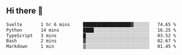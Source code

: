 ## Hi there 👋

<!--START_SECTION:waka-->

```txt
Svelte       1 hr 6 mins     ██████████████████▓░░░░░░   74.65 %
Python       14 mins         ████░░░░░░░░░░░░░░░░░░░░░   16.25 %
TypeScript   3 mins          █░░░░░░░░░░░░░░░░░░░░░░░░   03.52 %
Bash         2 mins          ▓░░░░░░░░░░░░░░░░░░░░░░░░   02.67 %
Markdown     1 min           ▒░░░░░░░░░░░░░░░░░░░░░░░░   01.45 %
```

<!--END_SECTION:waka-->
